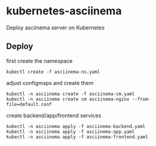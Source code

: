 # kubernetes-asciinema
Deploy asciinema server on Kubernetes

## Deploy 

first create the namespace

```
kubectl create -f asciinema-ns.yaml
```

adjust configmaps and create them

```
kubectl -n asciinema create -f asciinema-cm.yaml
kubectl -n asciinema create cm asciinema-nginx --from-file=default.conf
```

create backend/app/frontend services

```
kubectl -n asciinema apply -f asciinema-backend.yaml
kubectl -n asciinema apply -f asciinema-app.yaml
kubectl -n asciinema apply -f asciinema-frontend.yaml
```
